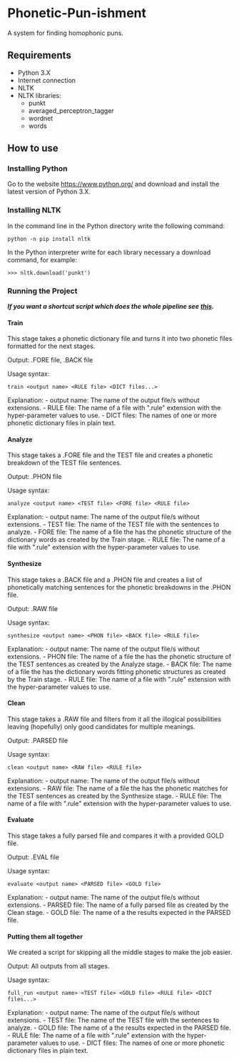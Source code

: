 # Phonetic-Pun-ishment
A system for finding homophonic puns.
## Requirements
* Python 3.X
* Internet connection
* NLTK
* NLTK libraries:
     * punkt
     * averaged_perceptron_tagger
     * wordnet
     * words
## How to use
### Installing Python
Go to the website https://www.python.org/ and download and install the latest version of Python 3.X.
### Installing NLTK
In the command line in the Python directory write the following command:
```
python -n pip install nltk
```
In the Python interpreter write for each library necessary a download command, for example:
```
>>> nltk.download('punkt')
```
### Running the Project
**_If you want a shortcut script which does the whole pipeline see [this](#putting-them-all-together)._**
#### Train
This stage takes a phonetic dictionary file and turns it into two phonetic files formatted for the next stages.

Output: .FORE file, .BACK file

Usage syntax:
```
train <output name> <RULE file> <DICT files...>
```
Explanation:
    - output name: The name of the output file/s without extensions.
    - RULE file: The name of a file with ".rule" extension with the hyper-parameter values to use.
    - DICT files: The names of one or more phonetic dictionary files in plain text.
#### Analyze
This stage takes a .FORE file and the TEST file and creates a phonetic breakdown of the TEST file sentences.

Output: .PHON file

Usage syntax:
```
analyze <output name> <TEST file> <FORE file> <RULE file>
```
Explanation:
    - output name: The name of the output file/s without extensions.
    - TEST file: The name of the TEST file with the sentences to analyze.
    - FORE file: The name of a file the has the phonetic structure of the dictionary words as created by the Train stage.
    - RULE file: The name of a file with ".rule" extension with the hyper-parameter values to use.
#### Synthesize
This stage takes a .BACK file and a .PHON file and creates a list of phonetically matching sentences for the phonetic breakdowns in the .PHON file.

Output: .RAW file

Usage syntax:
```
synthesize <output name> <PHON file> <BACK file> <RULE file>
```
Explanation:
    - output name: The name of the output file/s without extensions.
    - PHON file: The name of a file the has the phonetic structure of the TEST sentences as created by the Analyze stage.
    - BACK file: The name of a file the has the dictionary words fitting phonetic structures as created by the Train stage.
    - RULE file: The name of a file with ".rule" extension with the hyper-parameter values to use.
#### Clean
This stage takes a .RAW file and filters from it all the illogical possibilities leaving (hopefully) only good candidates for multiple meanings.

Output: .PARSED file

Usage syntax:
```
clean <output name> <RAW file> <RULE file>
```
Explanation:
    - output name: The name of the output file/s without extensions.
    - RAW file: The name of a file the has the phonetic matches for the TEST sentences as created by the Synthesize stage.
    - RULE file: The name of a file with ".rule" extension with the hyper-parameter values to use.
#### Evaluate
This stage takes a fully parsed file and compares it with a provided GOLD file.

Output: .EVAL file

Usage syntax:
```
evaluate <output name> <PARSED file> <GOLD file>
```
Explanation:
    - output name: The name of the output file/s without extensions.
    - PARSED file: The name of a fully parsed file as created by the Clean stage.
    - GOLD file: The name of a the results expected in the PARSED file.
#### Putting them all together
We created a script for skipping all the middle stages to make the job easier.

Output: All outputs from all stages.

Usage syntax:
```
full_run <output name> <TEST file> <GOLD file> <RULE file> <DICT files...>
```
Explanation:
    - output name: The name of the output file/s without extensions.
    - TEST file: The name of the TEST file with the sentences to analyze.
    - GOLD file: The name of a the results expected in the PARSED file.
    - RULE file: The name of a file with ".rule" extension with the hyper-parameter values to use.
    - DICT files: The names of one or more phonetic dictionary files in plain text.
